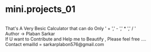 # mini.projects_01
<br>
That's A Very Besic Calculator that can do Only ' + ',' - ',' * ',' / '
<br>
Author -> Plaban Sarkar
<br>
If U want to Contribute and Help me to Beautify , Please feel free .... 
<br>
Contact emailId = sarkarplabon576@gmail.com
